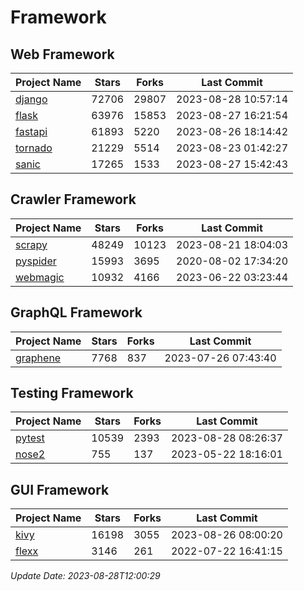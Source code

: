 # Framework

## Web Framework
| Project Name | Stars | Forks | Last Commit |
| ------------ | ----- | ----- | ----------- |
| [django](https://github.com/django/django) | 72706 | 29807 | 2023-08-28 10:57:14 |
| [flask](https://github.com/pallets/flask) | 63976 | 15853 | 2023-08-27 16:21:54 |
| [fastapi](https://github.com/tiangolo/fastapi) | 61893 | 5220 | 2023-08-26 18:14:42 |
| [tornado](https://github.com/tornadoweb/tornado) | 21229 | 5514 | 2023-08-23 01:42:27 |
| [sanic](https://github.com/sanic-org/sanic) | 17265 | 1533 | 2023-08-27 15:42:43 |

## Crawler Framework
| Project Name | Stars | Forks | Last Commit |
| ------------ | ----- | ----- | ----------- |
| [scrapy](https://github.com/scrapy/scrapy) | 48249 | 10123 | 2023-08-21 18:04:03 |
| [pyspider](https://github.com/binux/pyspider) | 15993 | 3695 | 2020-08-02 17:34:20 |
| [webmagic](https://github.com/code4craft/webmagic) | 10932 | 4166 | 2023-06-22 03:23:44 |

## GraphQL Framework
| Project Name | Stars | Forks | Last Commit |
| ------------ | ----- | ----- | ----------- |
| [graphene](https://github.com/graphql-python/graphene) | 7768 | 837 | 2023-07-26 07:43:40 |

## Testing Framework
| Project Name | Stars | Forks | Last Commit |
| ------------ | ----- | ----- | ----------- |
| [pytest](https://github.com/pytest-dev/pytest) | 10539 | 2393 | 2023-08-28 08:26:37 |
| [nose2](https://github.com/nose-devs/nose2) | 755 | 137 | 2023-05-22 18:16:01 |

## GUI Framework
| Project Name | Stars | Forks | Last Commit |
| ------------ | ----- | ----- | ----------- |
| [kivy](https://github.com/kivy/kivy) | 16198 | 3055 | 2023-08-26 08:00:20 |
| [flexx](https://github.com/flexxui/flexx) | 3146 | 261 | 2022-07-22 16:41:15 |

*Update Date: 2023-08-28T12:00:29*